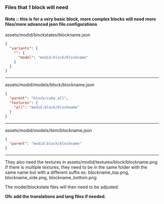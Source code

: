 ### Files that 1 block will need

#### Note :: this is for a very basic block, more complex blocks will need more files/more advanced json file configurations

assets/modid/blockstates/blockname.json

```json
{
  "variants": {
    "": {
      "model": "modid:block/blockname"
    }
  }
}
```

---

assets/modid/models/block/blockname.json

```json
{
  "parent": "block/cube_all",
  "textures": {
    "all": "modid:block/blockname"
  }
}
```

---

assets/modid/models/item/blockname.json

```json
{
  "parent": "modid:block/blockname"
}
```

---

They also need the textures in assets/modid/textures/block/blockname.png
If there is multiple textures, they need to be in the same folder with the same name but with a different suffix
ex. blockname_top.png, blockname_side.png, blockname_bottom.png

The model/blockstate files will then need to be adjusted.

**Ofc add the translations and lang files if needed.**
